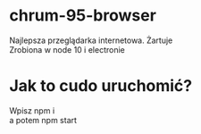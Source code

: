 # chrum-95-browser
Najlepsza przeglądarka internetowa. Żartuje <br>
Zrobiona w node 10 i electronie
# Jak to cudo uruchomić?
Wpisz npm i <br>
a potem npm start
